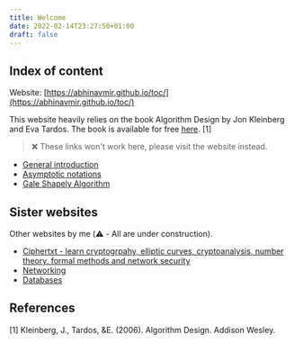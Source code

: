 ```yaml
---
title: Welcome
date: 2022-02-14T23:27:50+01:00
draft: false
---
```


## Index of content

Website: [https://abhinavmir.github.io/toc/](https://abhinavmir.github.io/toc/)

This website heavily relies on the book Algorithm Design by Jon Kleinberg and Eva Tardos. The book is available for free [here](https://www.cs.princeton.edu/~wayne/kleinberg-tardos/). [1]

> ❌ These links won't work here, please visit the website instead.
- [General introduction](/blog/general-introduction/)
- [Asymptotic notations](/blog/asymptotic-notations/)
- [Gale Shapely Algorithm](/blog/gale-shapely/)

## Sister websites

Other websites by me (⚠️ - All are under construction).
- [Ciphertxt - learn cryptogrpahy, elliptic curves, cryptoanalysis, number theory, formal methods and network security](https://ciphertxt.xyz/)
- [Networking](https://github.com/AbhinavMir/networking) 
- [Databases](https://github.com/AbhinavMir/databases) 

## References

[1] Kleinberg, J., Tardos, &E. (2006). Algorithm Design. Addison Wesley.